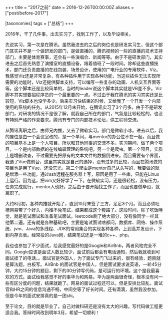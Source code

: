 +++
title = "2017之前"
date = 2016-12-26T00:00:00Z
aliases = ["post/before-2017"]

[taxonomies]
tags = ["总结"]
+++

2016年，干了几件事，出去实习了，找到工作了，以及毕设相关。

先说实习，第一次是在腾讯。虽然我进去的之后的岗位也是研发实习生，但这个部门其实并不是一个做研发的部门，是做直播的，腾讯视频的一些的直播的技术支持部门，主要是体育赛事，还会有一些演唱会、新闻等等。由于不是研发部门，其实进去之后首先熟悉了演播室的直播设备，跟着值班了一段时间。除却这些直播技术，部门还负责直播的在线包装、场景设计，使用的广电行业的专用软件，Viz。我感觉Viz还是非常复杂，有各种插件用于实现各种功能，当这些插件无法实现所需要的功能时，Viz还提供脚本支持，可以编写一些复杂的动画、人机交互界面等等。这个脚本还是比较简单的，当时的leader说这个脚本其实就是VB差不多。Viz脚本其实想要招程序员的一个最重要的一点。不过由于我在腾讯的实习其实还是比较短，Viz脚本也没学多少。后来实习快结束的时候，又给我了一个开发一个内部使用的系统的任务。从2015年12月末开始，在腾讯实习了3个月多。由于不是研发部门，对研发的情况不是很了解，就我自己所在的部门，气氛是比较轻松的，也没有特别严格的作息要求。腾讯有专门的内部技术论坛，供工程师交流。

从腾讯离职之后，由师兄内推，又去了微软实习。部门是微软小冰。进去以后，我的座位是由一个会议室改的，是一个单间，与mentor的办公位不在一起，而且做的项目基本上是一个人项目，所以和其他同事的交流不多。实习期间，做了两个项目，一个是内部数据的在线编辑管理的系统吧，另一个是爬虫。第一个项目，实质上是增删改查，不过需要先把原有的文本文件的数据倒进来。而且需要有个界面，我选了Vue做前台，这里其实就是自己的选择，没有过多的比较，而且在腾讯做的项目也是用了Vue，还没忘光。第二个爬虫是mentor自己从头写的，我要做的就是增添一些功能。通过ssh远程在服务器上写，原因是用了一些库，只能在Linux上运行。因为这，把vim又好好学了一下。在微软实习，还是很轻松，没有压力，任务完成就行，mentor人也好。之后由于要开始找工作了，而且也要做毕设，就离职了。

大约8月初，各种内推就开始了，直到10月末签了三方，足足3个月。而且必须吐槽网易带了个好头，内推不免笔试，结果都成这个套路了。这段时间，除了吃饭睡觉，就是笔试面试和准备笔试面试。leetcode刷了绝大部分，没有像同学一样其他第二遍。还有就是各种基础吧，主要是笔试面试啥都问，数据库、网络、操作系统、jvm、Java的多线程、JDK的常用集合的实现各种各种，上到高并发设计，下到内存页表。经常投的Java岗，结果笔试还是一堆的c++、php。

我也也参加了不少面试，给我感觉最好的是Google和AirBnb，两者风格完全不同。Google应该是面试人数比较少，面试前后都会有电话通知，然后我就收到可面试挂了的电话。。面试官是外国人，为了面试专门飞过来的，很有经验，题目就是算法题，白板写。AirBnb
的面试官是中国人，但是面试要求说英语，一轮45分钟，大约15分钟的题目，剩下的30分钟写代码，是可运行的环境。这个是我最喜欢的方式。面试给我感觉不好的事华为和网易。华为是两面很奇怪，根本没有问一些有区分度的问题，结果就跪了。网易的面试过程还可以，但是安排比较乱，面试官和HR之间的信息沟通不畅，中间空等了好长时间。还有滴滴，虽然我没参加，但是今年的面试安排真的是一团shi。

至于论文，目的就是毕业了。自己对做科研还是没有太大的兴趣，写代码做工程更适合我。答辩时间改到明年3月，希望一切顺利！
